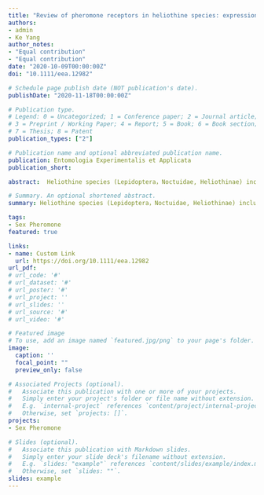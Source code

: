```yaml
---
title: "Review of pheromone receptors in heliothine species: expression, function, and evolution"
authors:
- admin
- Ke Yang
author_notes:
- "Equal contribution"
- "Equal contribution"
date: "2020-10-09T00:00:00Z"
doi: "10.1111/eea.12982"

# Schedule page publish date (NOT publication's date).
publishDate: "2020-11-18T00:00:00Z"

# Publication type.
# Legend: 0 = Uncategorized; 1 = Conference paper; 2 = Journal article;
# 3 = Preprint / Working Paper; 4 = Report; 5 = Book; 6 = Book section;
# 7 = Thesis; 8 = Patent
publication_types: ["2"]

# Publication name and optional abbreviated publication name.
publication: Entomologia Experimentalis et Applicata
publication_short: 

abstract:  Heliothine species (Lepidoptera，Noctuidae, Heliothinae) include some of the world’s most devastating pest species, such as Heliothis virescens (Fabricius) in the Americas and Helicoverpa armigera (Hübner) in the Old World. Sex pheromone communication of these agricultural pest species has been investigated from pheromone receptors (PRs) to brains and behavior in detail. In recent years, great progress has been made in the mechanistic dissection of pheromone reception, demonstrating that PRs play a key role in determining the response characteristics of pheromone‐sensitive olfactory receptor neurons. In this review, we focus on the functional characterization of PRs in heliothine species, and summarize recent progress in the identification of receptors tuned to principal sex pheromone components including Z11‐16:Ald, Z9‐16:Ald, Z9‐14:Ald, and other related alcohols and acetates. Evolution of PRs in ligand selectivity is also discussed. The efficiency and faithfulness of three frequently used heterologous expression systems – Xenopus laevis Daudin oocytes, modified HEK 293 cells, and Drosophila ‘empty neuron’ mutants – are compared, and the research strategies, skills, and perspectives in the studies are envisioned. Finally, we propose future research topics on PRs in heliothine species.

# Summary. An optional shortened abstract.
summary: Heliothine species (Lepidoptera，Noctuidae, Heliothinae) include some of the world’s most devastating pest species, such as Heliothis virescens (Fabricius) in the Americas and Helicoverpa armigera (Hübner) in the Old World.

tags:
- Sex Pheromone
featured: true

links:
- name: Custom Link
  url: https://doi.org/10.1111/eea.12982
url_pdf: 
# url_code: '#'
# url_dataset: '#'
# url_poster: '#'
# url_project: ''
# url_slides: ''
# url_source: '#'
# url_video: '#'

# Featured image
# To use, add an image named `featured.jpg/png` to your page's folder. 
image:
  caption: ''
  focal_point: ""
  preview_only: false

# Associated Projects (optional).
#   Associate this publication with one or more of your projects.
#   Simply enter your project's folder or file name without extension.
#   E.g. `internal-project` references `content/project/internal-project/index.md`.
#   Otherwise, set `projects: []`.
projects:
- Sex Pheromone

# Slides (optional).
#   Associate this publication with Markdown slides.
#   Simply enter your slide deck's filename without extension.
#   E.g. `slides: "example"` references `content/slides/example/index.md`.
#   Otherwise, set `slides: ""`.
slides: example
---
```


<!-- {{% alert note %}}
Click the *Cite* button above to demo the feature to enable visitors to import publication metadata into their reference management software.
{{% /alert %}}

{{% alert note %}}
Click the *Slides* button above to demo Academic's Markdown slides feature.
{{% /alert %}}

Supplementary notes can be added here, including [code and math](https://sourcethemes.com/academic/docs/writing-markdown-latex/).
 -->
